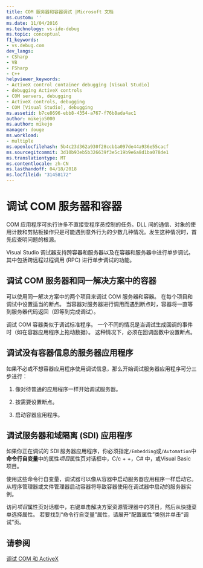 ```yaml
---
title: COM 服务器和容器调试 |Microsoft 文档
ms.custom: ''
ms.date: 11/04/2016
ms.technology: vs-ide-debug
ms.topic: conceptual
f1_keywords:
- vs.debug.com
dev_langs:
- CSharp
- VB
- FSharp
- C++
helpviewer_keywords:
- ActiveX control container debugging [Visual Studio]
- debugging ActiveX controls
- COM servers, debugging
- ActiveX controls, debugging
- COM [Visual Studio], debugging
ms.assetid: b7ce8696-ebb8-4354-a767-f76b8ada4ac1
author: mikejo5000
ms.author: mikejo
manager: douge
ms.workload:
- multiple
ms.openlocfilehash: 5b4c23d362a930f28ccb1a097de44a936e55cacf
ms.sourcegitcommit: 3d10b93eb5b326639f3e5c19b9e6a8d1ba078de1
ms.translationtype: MT
ms.contentlocale: zh-CN
ms.lasthandoff: 04/18/2018
ms.locfileid: "31458172"
---
```

# <a name="com-server-and-container-debugging"></a>调试 COM 服务器和容器
COM 应用程序可执行许多不直接受程序员控制的任务。DLL 间的通信、对象的使用计数和剪贴板操作只是可能遇到意外行为的少数几种情况。发生这种情况时，首先应查明问题的根源。  
  
 Visual Studio 调试器支持跨容器和服务器以及在容器和服务器中进行单步调试。其中包括跨远程过程调用 (RPC) 进行单步调试的功能。  
  
##  <a name="BKMK_COMServerandContainerintheSameSolution"></a> 调试 COM 服务器和同一解决方案中的容器  
 可以使用同一解决方案中的两个项目来调试 COM 服务器和容器。 在每个项目和调试中设置适当的断点。 当容器对服务器进行调用而遇到断点时，容器将一直等到服务器代码返回（即等到完成调试）。  
  
 调试 COM 容器类似于调试标准程序。 一个不同的情况是当调试生成回调的事件时（如在容器应用程序上拖动数据）。 这种情况下，必须在回调函数中设置断点。  
  
##  <a name="BKMK_ServerApplicationWithoutContainerInformation"></a> 调试没有容器信息的服务器应用程序  
 如果不必或不想容器应用程序使用调试信息，那么开始调试服务器应用程序可分三步进行：  
  
1.  像对待普通的应用程序一样开始调试服务器。  
  
2.  按需要设置断点。  
  
3.  启动容器应用程序。  
  
##  <a name="BKMK_DebuggingaServerandDomainIsolationSDIApplication"></a> 调试服务器和域隔离 (SDI) 应用程序  
 如果你正在调试的 SDI 服务器应用程序，你必须指定`/Embedding`或`/Automation`中**命令行自变量**中的属性*项目*属性页对话框中，C/c + +，C# 中，或Visual Basic 项目。  
  
 使用这些命令行自变量，调试器可以像从容器中启动服务器应用程序一样启动它。 从程序管理器或文件管理器启动容器将导致容器使用在调试器中启动的服务器实例。  
  
 访问*项目*属性页对话框中，右键单击解决方案资源管理器中的项目，然后从快捷菜单选择属性。 若要找到“命令行自变量”属性，请展开“配置属性”类别并单击“调试”页。  
  
## <a name="see-also"></a>请参阅  
 [调试 COM 和 ActiveX](../debugger/com-and-activex-debugging.md)
